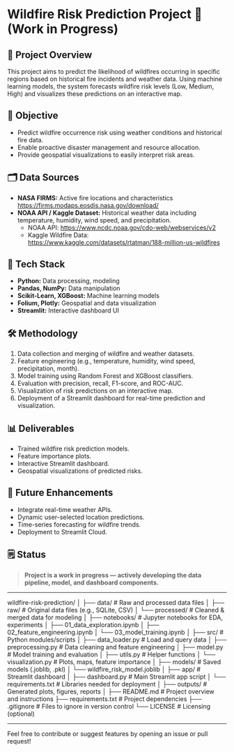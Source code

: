 # Wildfire Risk Prediction Project 🚧 (Work in Progress)

## 📌 Project Overview
This project aims to predict the likelihood of wildfires occurring in specific regions based on historical fire incidents and weather data. Using machine learning models, the system forecasts wildfire risk levels (Low, Medium, High) and visualizes these predictions on an interactive map.

## 🎯 Objective
- Predict wildfire occurrence risk using weather conditions and historical fire data.
- Enable proactive disaster management and resource allocation.
- Provide geospatial visualizations to easily interpret risk areas.

## 🗂️ Data Sources
- **NASA FIRMS:** Active fire locations and characteristics  
https://firms.modaps.eosdis.nasa.gov/download/
- **NOAA API / Kaggle Dataset:** Historical weather data including temperature, humidity, wind speed, and precipitation.
  - NOAA API: https://www.ncdc.noaa.gov/cdo-web/webservices/v2
  - Kaggle Wildfire Data: https://www.kaggle.com/datasets/rtatman/188-million-us-wildfires

## 🧰 Tech Stack
- **Python:** Data processing, modeling
- **Pandas, NumPy:** Data manipulation
- **Scikit-Learn, XGBoost:** Machine learning models
- **Folium, Plotly:** Geospatial and data visualization
- **Streamlit:** Interactive dashboard UI

## 🛠️ Methodology
1. Data collection and merging of wildfire and weather datasets.
2. Feature engineering (e.g., temperature, humidity, wind speed, precipitation, month).
3. Model training using Random Forest and XGBoost classifiers.
4. Evaluation with precision, recall, F1-score, and ROC-AUC.
5. Visualization of risk predictions on an interactive map.
6. Deployment of a Streamlit dashboard for real-time prediction and visualization.

## 📊 Deliverables
- Trained wildfire risk prediction models.
- Feature importance plots.
- Interactive Streamlit dashboard.
- Geospatial visualizations of predicted risks.

## 🚀 Future Enhancements
- Integrate real-time weather APIs.
- Dynamic user-selected location predictions.
- Time-series forecasting for wildfire trends.
- Deployment to Streamlit Cloud.

## 🗒️ Status
> **Project is a work in progress — actively developing the data pipeline, model, and dashboard components.**

---

wildfire-risk-prediction/
│
├── data/                  # Raw and processed data files
│    ├── raw/              # Original data files (e.g., SQLite, CSV)
│    └── processed/        # Cleaned & merged data for modeling
│
├── notebooks/             # Jupyter notebooks for EDA, experiments
│    ├── 01_data_exploration.ipynb
│    ├── 02_feature_engineering.ipynb
│    └── 03_model_training.ipynb
│
├── src/                   # Python modules/scripts
│    ├── data_loader.py    # Load and query data
│    ├── preprocessing.py  # Data cleaning and feature engineering
│    ├── model.py          # Model training and evaluation
│    ├── utils.py          # Helper functions
│    └── visualization.py  # Plots, maps, feature importance
│
├── models/                # Saved models (.joblib, .pkl)
│    └── wildfire_risk_model.joblib
│
├── app/                   # Streamlit dashboard
│    ├── dashboard.py      # Main Streamlit app script
│    └── requirements.txt  # Libraries needed for deployment
│
├── outputs/               # Generated plots, figures, reports
│
├── README.md              # Project overview and instructions
├── requirements.txt       # Project dependencies
├── .gitignore             # Files to ignore in version control
└── LICENSE                # Licensing (optional)

---

Feel free to contribute or suggest features by opening an issue or pull request!